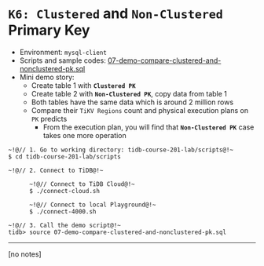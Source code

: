 # `K6: Clustered` and `Non-Clustered` Primary Key
+ Environment: `mysql-client`
+ Scripts and sample codes:
[07-demo-compare-clustered-and-nonclustered-pk.sql](https://github.com/pingcap/tidb-course-201-lab/blob/master/scripts/07-demo-compare-clustered-and-nonclustered-pk.sql)
+ Mini demo story:
  + Create table 1 with **`Clustered PK`** 
  + Create table 2 with **`Non-Clustered PK`**, copy data from table 1
  + Both tables have the same data which is around 2 million rows
  + Compare their `TiKV Regions` count and physical execution plans on `PK` predicts
    + From the execution plan, you will find that **`Non-Clustered PK`** case takes one more operation
```
~!@// 1. Go to working directory: tidb-course-201-lab/scripts@!~
$ cd tidb-course-201-lab/scripts

~!@// 2. Connect to TiDB@!~

      ~!@// Connect to TiDB Cloud@!~
      $ ./connect-cloud.sh

      ~!@// Connect to local Playground@!~
      $ ./connect-4000.sh

~!@// 3. Call the demo script@!~
tidb> source 07-demo-compare-clustered-and-nonclustered-pk.sql 
```
--------------------------------------------------------------
[no notes]